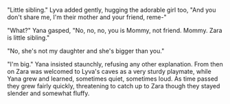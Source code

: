 "Little sibling." Lyva added gently, hugging the adorable girl too, "And you don't share me, I'm their mother and your friend, reme-"    

"What?" Yana gasped, "No, no, no, you is Mommy, not friend. Mommy. Zara is little sibling."   

"No, she's not my daughter and she's bigger than you."   

"I'm big." Yana insisted staunchly, refusing any other explanation. From then on Zara was welcomed to Lyva's caves as a very sturdy playmate, while Yana grew and learned, sometimes quiet, sometimes loud. As time passed they grew fairly quickly, threatening to catch up to Zara though they stayed slender and somewhat fluffy.